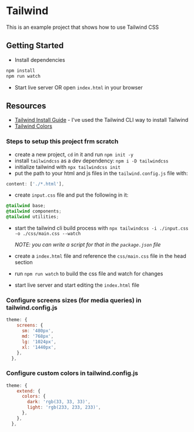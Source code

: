 # Tailwind

This is an example project that shows how to use Tailwind CSS

## Getting Started

- Install dependencies

```bash
npm install
npm run watch
```

- Start live server OR open `index.html` in your browser

## Resources

- [Tailwind Install Guide](https://tailwindcss.com/docs/installation) - I've used the Tailwind CLI way to install Tailwind
- [Tailwind Colors](https://tailwindcss.com/docs/customizing-colors)

### Steps to setup this project frm scratch

- create a new project, `cd` in it and run `npm init -y`
- install `tailwindcss` as a dev dependency: `npm i -D tailwindcss`
- initialize tailwind with `npx tailwindcss init`
- put the path to your html and js files in the `tailwind.config.js` file with:

```js
content: ['./*.html'],
```

- create `input.css` file and put the following in it:

```css
@tailwind base;
@tailwind components;
@tailwind utilities;
```

- start the tailwind cli build process with `npx tailwindcss -i ./input.css -o ./css/main.css --watch`

  _NOTE: you can write a script for that in the `package.json` file_

- create a `index.html` file and reference the `css/main.css` file in the head section

- run `npm run watch` to build the css file and watch for changes

- start live server and start editing the `index.html` file

### Configure screens sizes (for media queries) in tailwind.config.js

```js
theme: {
    screens: {
      sm: '480px',
      md: '768px',
      lg: '1024px',
      xl: '1440px',
    },
  },
```

### Configure custom colors in tailwind.config.js

```js
theme: {
    extend: {
      colors: {
        dark: 'rgb(33, 33, 33)',
        light: 'rgb(233, 233, 233)',
      },
    },
  },
```
